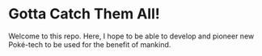 # Gotta Catch Them All!

Welcome to this repo. Here, I hope to be able to develop and pioneer new Poké-tech to be used for the benefit of mankind.
